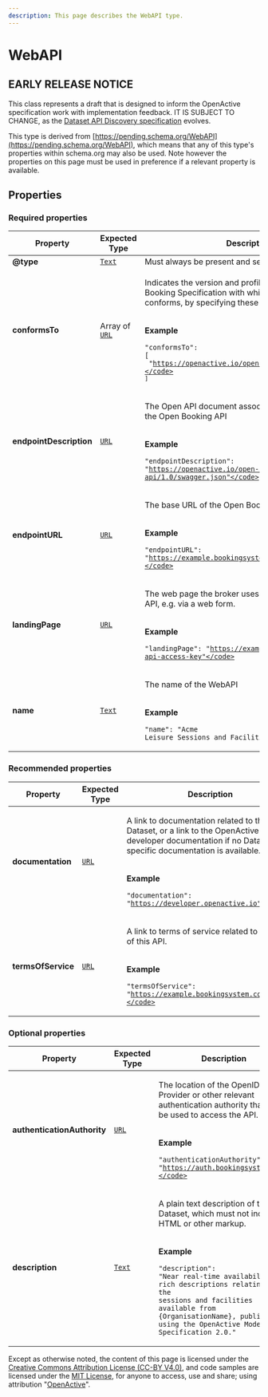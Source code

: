```yaml
---
description: This page describes the WebAPI type.
---
```


# WebAPI

## **EARLY RELEASE NOTICE**

This class represents a draft that is designed to inform the OpenActive specification work with implementation feedback. IT IS SUBJECT TO CHANGE, as the [Dataset API Discovery specification](https://openactive.io/dataset-api-discovery/EditorsDraft/) evolves.

This type is derived from [https://pending.schema.org/WebAPI](https://pending.schema.org/WebAPI), which means that any of this type's properties within schema.org may also be used. Note however the properties on this page must be used in preference if a relevant property is available.

## **Properties**

### **Required properties**

| Property                | Expected Type                             | Description                                                                                                                                                                                                                                                                                                   |
| ----------------------- | ----------------------------------------- | ------------------------------------------------------------------------------------------------------------------------------------------------------------------------------------------------------------------------------------------------------------------------------------------------------------- |
| **@type**               |  [`Text`](https://schema.org/Text)        |  Must always be present and set to `"@type": "WebAPI"`                                                                                                                                                                                                                                                        |
| **conformsTo**          |  Array of [`URL`](https://schema.org/URL) | <p>Indicates the version and profiles of OpenActive Open Booking Specification with which this WebAPI conforms, by specifying these as URLs.</p><p><br><strong>Example</strong></p><p><code>"conformsTo": [</code><br><code>  "https://openactive.io/open-booking-api/1.0/#core"</code><br><code>]</code></p> |
| **endpointDescription** |  [`URL`](https://schema.org/URL)          | <p>The Open API document associated with this version of the Open Booking API</p><p><br><strong>Example</strong></p><p><code>"endpointDescription": "https://openactive.io/open-booking-api/1.0/swagger.json"</code></p>                                                                                      |
| **endpointURL**         |  [`URL`](https://schema.org/URL)          | <p>The base URL of the Open Booking API</p><p><br><strong>Example</strong></p><p><code>"endpointURL": "https://example.bookingsystem.com/api/openbooking"</code></p>                                                                                                                                          |
| **landingPage**         |  [`URL`](https://schema.org/URL)          | <p>The web page the broker uses to obtain access to the API, e.g. via a web form.</p><p><br><strong>Example</strong></p><p><code>"landingPage": "https://exampleforms.com/get-me-an-api-access-key"</code></p>                                                                                                |
| **name**                |  [`Text`](https://schema.org/Text)        | <p>The name of the WebAPI</p><p><br><strong>Example</strong></p><p><code>"name": "Acme Leisure Sessions and Facilities"</code></p>                                                                                                                                                                            |

### **Recommended properties**

| Property           | Expected Type                    | Description                                                                                                                                                                                                                                                            |
| ------------------ | -------------------------------- | ---------------------------------------------------------------------------------------------------------------------------------------------------------------------------------------------------------------------------------------------------------------------- |
| **documentation**  |  [`URL`](https://schema.org/URL) | <p>A link to documentation related to the Dataset, or a link to the OpenActive developer documentation if no Dataset-specific documentation is available.</p><p><br><strong>Example</strong></p><p><code>"documentation": "https://developer.openactive.io"</code></p> |
| **termsOfService** |  [`URL`](https://schema.org/URL) | <p>A link to terms of service related to the use of this API.</p><p><br><strong>Example</strong></p><p><code>"termsOfService": "https://example.bookingsystem.com/terms"</code></p>                                                                                    |

### **Optional properties**

| Property                    | Expected Type                      | Description                                                                                                                                                                                                                                                                                                                                                  |
| --------------------------- | ---------------------------------- | ------------------------------------------------------------------------------------------------------------------------------------------------------------------------------------------------------------------------------------------------------------------------------------------------------------------------------------------------------------ |
| **authenticationAuthority** |  [`URL`](https://schema.org/URL)   | <p>The location of the OpenID Provider or other relevant authentication authority that must be used to access the API.</p><p><br><strong>Example</strong></p><p><code>"authenticationAuthority": "https://auth.bookingsystem.com"</code></p>                                                                                                                 |
| **description**             |  [`Text`](https://schema.org/Text) | <p>A plain text description of the Dataset, which must not include HTML or other markup.</p><p><br><strong>Example</strong></p><p><code>"description": "Near real-time availability and rich descriptions relating to the sessions and facilities available from {OrganisationName}, published using the OpenActive Modelling Specification 2.0."</code></p> |

Except as otherwise noted, the content of this page is licensed under the [Creative Commons Attribution License (CC-BY V4.0)](https://creativecommons.org/licenses/by/4.0/), and code samples are licensed under the [MIT License](https://opensource.org/licenses/MIT), for anyone to access, use and share; using attribution "[OpenActive](https://www.openactive.io)".
